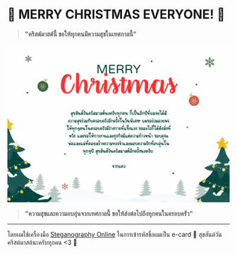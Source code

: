 # 🎄 MERRY CHRISTMAS EVERYONE! 🎁
> **"คริสต์มาสต์นี้ ขอให้ทุกคนมึความสุขในเทศกาลนี้"**

![Hidden Christmas Card](image_folder/hiddenmess.png)

> **"ความสุขและความอบอุ่นจากเทศกาลนี้ ขอให้ส่งต่อไปถึงทุกคนในครอบครัว"**

---

โดยผมใช้เครื่องมือ [Steganography Online](https://stylesuxx.github.io/steganography/) ในการเข้ารหัสชื่อผมเป็น e-card
🎉 สุขสันต์วันคริสต์มาสต์นะครับทุกคน <3 🎄
